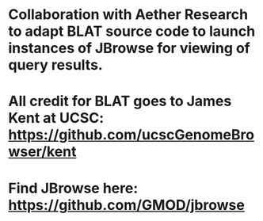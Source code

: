 # Collaboration with Aether Research to adapt BLAT source code to launch instances of JBrowse for viewing of query results.

# All credit for BLAT goes to James Kent at UCSC: https://github.com/ucscGenomeBrowser/kent
# Find JBrowse here: https://github.com/GMOD/jbrowse
